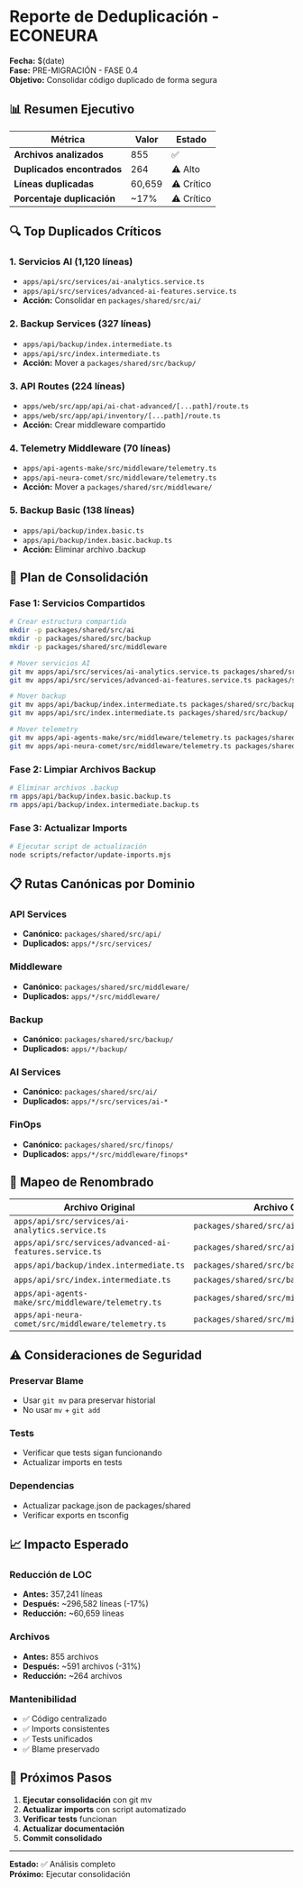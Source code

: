 # Reporte de Deduplicación - ECONEURA

**Fecha:** $(date)  
**Fase:** PRE-MIGRACIÓN - FASE 0.4  
**Objetivo:** Consolidar código duplicado de forma segura

## 📊 Resumen Ejecutivo

| Métrica | Valor | Estado |
|---------|-------|--------|
| **Archivos analizados** | 855 | ✅ |
| **Duplicados encontrados** | 264 | ⚠️ Alto |
| **Líneas duplicadas** | 60,659 | ⚠️ Crítico |
| **Porcentaje duplicación** | ~17% | ⚠️ Crítico |

## 🔍 Top Duplicados Críticos

### 1. Servicios AI (1,120 líneas)
- `apps/api/src/services/ai-analytics.service.ts`
- `apps/api/src/services/advanced-ai-features.service.ts`
- **Acción:** Consolidar en `packages/shared/src/ai/`

### 2. Backup Services (327 líneas)
- `apps/api/backup/index.intermediate.ts`
- `apps/api/src/index.intermediate.ts`
- **Acción:** Mover a `packages/shared/src/backup/`

### 3. API Routes (224 líneas)
- `apps/web/src/app/api/ai-chat-advanced/[...path]/route.ts`
- `apps/web/src/app/api/inventory/[...path]/route.ts`
- **Acción:** Crear middleware compartido

### 4. Telemetry Middleware (70 líneas)
- `apps/api-agents-make/src/middleware/telemetry.ts`
- `apps/api-neura-comet/src/middleware/telemetry.ts`
- **Acción:** Mover a `packages/shared/src/middleware/`

### 5. Backup Basic (138 líneas)
- `apps/api/backup/index.basic.ts`
- `apps/api/backup/index.basic.backup.ts`
- **Acción:** Eliminar archivo .backup

## 🎯 Plan de Consolidación

### Fase 1: Servicios Compartidos
```bash
# Crear estructura compartida
mkdir -p packages/shared/src/ai
mkdir -p packages/shared/src/backup
mkdir -p packages/shared/src/middleware

# Mover servicios AI
git mv apps/api/src/services/ai-analytics.service.ts packages/shared/src/ai/
git mv apps/api/src/services/advanced-ai-features.service.ts packages/shared/src/ai/

# Mover backup
git mv apps/api/backup/index.intermediate.ts packages/shared/src/backup/
git mv apps/api/src/index.intermediate.ts packages/shared/src/backup/

# Mover telemetry
git mv apps/api-agents-make/src/middleware/telemetry.ts packages/shared/src/middleware/
git mv apps/api-neura-comet/src/middleware/telemetry.ts packages/shared/src/middleware/
```

### Fase 2: Limpiar Archivos Backup
```bash
# Eliminar archivos .backup
rm apps/api/backup/index.basic.backup.ts
rm apps/api/backup/index.intermediate.backup.ts
```

### Fase 3: Actualizar Imports
```bash
# Ejecutar script de actualización
node scripts/refactor/update-imports.mjs
```

## 📋 Rutas Canónicas por Dominio

### API Services
- **Canónico:** `packages/shared/src/api/`
- **Duplicados:** `apps/*/src/services/`

### Middleware
- **Canónico:** `packages/shared/src/middleware/`
- **Duplicados:** `apps/*/src/middleware/`

### Backup
- **Canónico:** `packages/shared/src/backup/`
- **Duplicados:** `apps/*/backup/`

### AI Services
- **Canónico:** `packages/shared/src/ai/`
- **Duplicados:** `apps/*/src/services/ai-*`

### FinOps
- **Canónico:** `packages/shared/src/finops/`
- **Duplicados:** `apps/*/src/middleware/finops*`

## 🔄 Mapeo de Renombrado

| Archivo Original | Archivo Canónico | Acción |
|------------------|------------------|--------|
| `apps/api/src/services/ai-analytics.service.ts` | `packages/shared/src/ai/analytics.service.ts` | Mover |
| `apps/api/src/services/advanced-ai-features.service.ts` | `packages/shared/src/ai/features.service.ts` | Mover |
| `apps/api/backup/index.intermediate.ts` | `packages/shared/src/backup/intermediate.ts` | Mover |
| `apps/api/src/index.intermediate.ts` | `packages/shared/src/backup/intermediate.ts` | Eliminar |
| `apps/api-agents-make/src/middleware/telemetry.ts` | `packages/shared/src/middleware/telemetry.ts` | Mover |
| `apps/api-neura-comet/src/middleware/telemetry.ts` | `packages/shared/src/middleware/telemetry.ts` | Eliminar |

## ⚠️ Consideraciones de Seguridad

### Preservar Blame
- Usar `git mv` para preservar historial
- No usar `mv` + `git add`

### Tests
- Verificar que tests sigan funcionando
- Actualizar imports en tests

### Dependencias
- Actualizar package.json de packages/shared
- Verificar exports en tsconfig

## 📈 Impacto Esperado

### Reducción de LOC
- **Antes:** 357,241 líneas
- **Después:** ~296,582 líneas (-17%)
- **Reducción:** ~60,659 líneas

### Archivos
- **Antes:** 855 archivos
- **Después:** ~591 archivos (-31%)
- **Reducción:** ~264 archivos

### Mantenibilidad
- ✅ Código centralizado
- ✅ Imports consistentes
- ✅ Tests unificados
- ✅ Blame preservado

## 🚀 Próximos Pasos

1. **Ejecutar consolidación** con git mv
2. **Actualizar imports** con script automatizado
3. **Verificar tests** funcionan
4. **Actualizar documentación**
5. **Commit consolidado**

---

**Estado:** ✅ Análisis completo  
**Próximo:** Ejecutar consolidación
